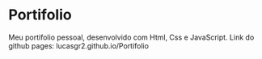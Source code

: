 # Portifolio
 Meu portifolio pessoal,
 desenvolvido com Html, Css e JavaScript. Link do github pages: lucasgr2.github.io/Portifolio

